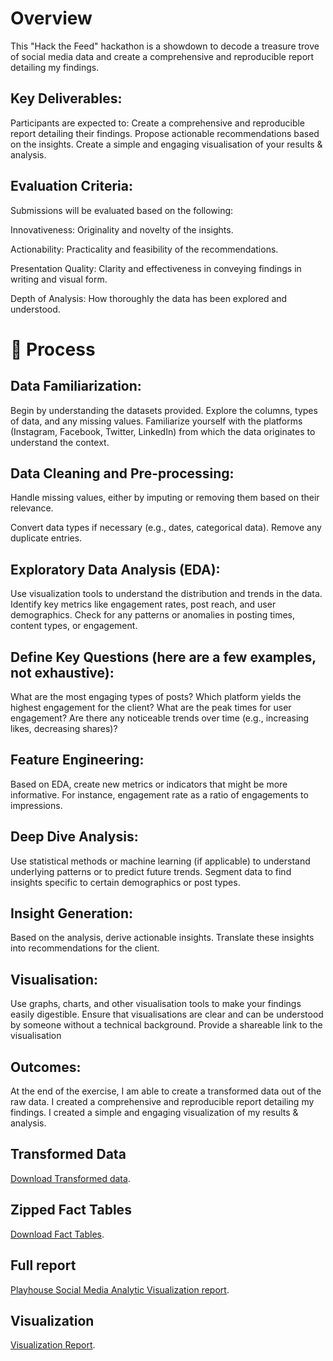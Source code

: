 # Overview
This "Hack the Feed" hackathon is a showdown to decode a treasure trove of social media data and create a comprehensive and reproducible report detailing my findings.

## Key Deliverables:
Participants are expected to:
Create a comprehensive and reproducible report detailing their findings.
Propose actionable recommendations based on the insights.
Create a simple and engaging visualisation of your results & analysis.

## Evaluation Criteria:
Submissions will be evaluated based on the following:

Innovativeness:
Originality and novelty of the insights.

Actionability:
Practicality and feasibility of the recommendations.

Presentation Quality:
Clarity and effectiveness in conveying findings in writing and visual form.

Depth of Analysis:
How thoroughly the data has been explored and understood.

# 👣 Process
## Data Familiarization: 
Begin by understanding the datasets provided. Explore the columns, types of data, and any missing values.
Familiarize yourself with the platforms (Instagram, Facebook, Twitter, LinkedIn) from which the data originates to understand the context.


## Data Cleaning and Pre-processing: 
Handle missing values, either by imputing or removing them based on their relevance.

Convert data types if necessary (e.g., dates, categorical data).
Remove any duplicate entries.

## Exploratory Data Analysis (EDA): 
Use visualization tools to understand the distribution and trends in the data.
Identify key metrics like engagement rates, post reach, and user demographics.
Check for any patterns or anomalies in posting times, content types, or engagement.

## Define Key Questions (here are a few examples, not exhaustive): 
What are the most engaging types of posts?
Which platform yields the highest engagement for the client?
What are the peak times for user engagement?
Are there any noticeable trends over time (e.g., increasing likes, decreasing shares)?

## Feature Engineering: 
Based on EDA, create new metrics or indicators that might be more informative. For instance, engagement rate as a ratio of engagements to impressions.

## Deep Dive Analysis: 
Use statistical methods or machine learning (if applicable) to understand underlying patterns or to predict future trends.
Segment data to find insights specific to certain demographics or post types.

## Insight Generation: 
Based on the analysis, derive actionable insights.
Translate these insights into recommendations for the client.

 ## Visualisation: 
Use graphs, charts, and other visualisation tools to make your findings easily digestible.
Ensure that visualisations are clear and can be understood by someone without a technical background.
Provide a shareable link to the visualisation

## Outcomes: 
At the end of the exercise, I am able to create a transformed data out of the raw data. 
I created a comprehensive and reproducible report detailing my findings.
I created a simple and engaging visualization of my results & analysis.

## Transformed Data
[Download Transformed data](https://docs.google.com/spreadsheets/d/1UogJZ6YHSahmBy0IGEtoiGif7lBEI1kNa5jBA0sl-80/edit?usp=sharing).

## Zipped Fact Tables
[Download Fact Tables](https://drive.google.com/file/d/1tjW7aoDntIpJ9-JUm7mHqbmQzeg_DGsJ/view?usp=sharing).

## Full report
[Playhouse Social Media Analytic Visualization report](https://drive.google.com/file/d/1gQ_RoWpYPFc3pRFAe_9sdCX7OPDOTpIq/view?usp=sharing).

## Visualization
[Visualization Report](https://drive.google.com/file/d/1gQ_RoWpYPFc3pRFAe_9sdCX7OPDOTpIq/view?usp=sharing).